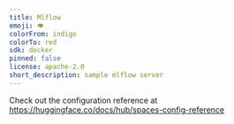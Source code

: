 ```yaml
---
title: Mlflow
emoji: 👁
colorFrom: indigo
colorTo: red
sdk: docker
pinned: false
license: apache-2.0
short_description: sample mlflow server
---
```


Check out the configuration reference at https://huggingface.co/docs/hub/spaces-config-reference
